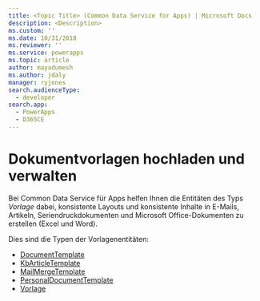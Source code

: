 ```yaml
---
title: <Topic Title> (Common Data Service for Apps) | Microsoft Docs
description: <Description>
ms.custom: ''
ms.date: 10/31/2018
ms.reviewer: ''
ms.service: powerapps
ms.topic: article
author: mayadumesh
ms.author: jdaly
manager: ryjones
search.audienceType:
  - developer
search.app:
  - PowerApps
  - D365CE
---
```

# <a name="upload-and-manage-document-templates"></a>Dokumentvorlagen hochladen und verwalten

<!-- 
Was Mike Carter
https://docs.microsoft.com/en-us/dynamics365/customer-engagement/developer/upload-manage-document-templates

Add the short description from  https://docs.microsoft.com/en-us/dynamics365/customer-engagement/developer/template-entities which was not migrated.
-->

Bei Common Data Service für Apps helfen Ihnen die Entitäten des Typs *Vorlage* dabei, konsistente Layouts und konsistente Inhalte in E-Mails, Artikeln, Seriendruckdokumenten und Microsoft Office-Dokumenten zu erstellen (Excel und Word).

Dies sind die Typen der Vorlagenentitäten:

<!-- Not in CDS, must be in service ContractTemplate  -->
- [DocumentTemplate](reference/entities/documenttemplate.md)
- [KbArticleTemplate](reference/entities/kbarticletemplate.md) 
- [MailMergeTemplate](reference/entities/mailmergetemplate.md) 
- [PersonalDocumentTemplate](reference/entities/personaldocumenttemplate.md) 
- [Vorlage](reference/entities/template.md) 